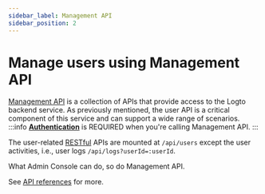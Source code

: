 ```yaml
---
sidebar_label: Management API
sidebar_position: 2
---
```


# Manage users using Management API

[Management API](../../../docs/references/core/README.mdx#management-api) is a collection of APIs that provide access to the Logto backend service. As previously mentioned, the user API is a critical component of this service and can support a wide range of scenarios.
:::info
[**Authentication**](../../../docs/references/core/README.mdx#authentication) is REQUIRED when you're calling Management API.
:::

The user-related [RESTful](https://en.wikipedia.org/wiki/Representational_state_transfer)
APIs are mounted at `/api/users` except the user activities, i.e., user logs `/api/logs?userId=:userId`.

What Admin Console can do, so do Management API.

See <a href="https://openapi.logto.io/group/endpoint-users" target="_blank">API references</a> for more.
